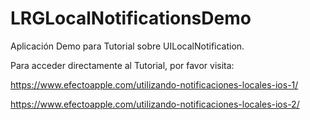 # LRGLocalNotificationsDemo

Aplicación Demo para Tutorial sobre UILocalNotification.

Para acceder directamente al Tutorial, por favor visita:

https://www.efectoapple.com/utilizando-notificaciones-locales-ios-1/

https://www.efectoapple.com/utilizando-notificaciones-locales-ios-2/
